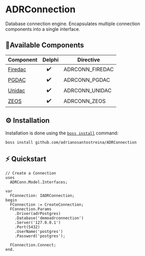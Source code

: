 # ADRConnection
Database connection engine. Encapsulates multiple connection components into a single interface.

## 🧬Available Components

| Component | Delphi | Directive
| ------------------------------------------------------------------- | -------------------- | -------------------- |
|  [Firedac](https://www.embarcadero.com/br/products/rad-studio/firedac) | &nbsp;&nbsp;&nbsp;✔️ | ADRCONN_FIREDAC |
|  [PGDAC](https://www.devart.com/pgdac)   | &nbsp;&nbsp;&nbsp;✔️ | ADRCONN_PGDAC |
|  [Unidac](https://www.devart.com/unidac/?gad_source=1&gclid=Cj0KCQjwqcO_BhDaARIsACz62vNi-vTROkelJb-VKVWJTM5sKaEOy9C3i5IPwrhCCcU_l2wvhm8h2TAaAik_EALw_wcB)  | &nbsp;&nbsp;&nbsp;✔️ | ADRCONN_UNIDAC |
|  [ZEOS](https://sourceforge.net/projects/zeoslib)  | &nbsp;&nbsp;&nbsp;✔️ | ADRCONN_ZEOS |

## ⚙️ Installation
Installation is done using the [`boss install`](https://github.com/HashLoad/boss) command:
``` sh
boss install github.com/adrianosantostreina/ADRConnection
```

## ⚡️ Quickstart
```delphi
// Create a Connection
uses
  ADRConn.Model.Interfaces;

var
  FConnection: IADRConnection;
begin
  FConnection := CreateConnection;
  FConnection.Params
    .Driver(adrPostgres)
    .Database('demoadrconnection')
    .Server('127.0.0.1')
    .Port(5432)
    .UserName('postgres')
    .Password('postgres');

  FConnection.Connect;    
end.
```
